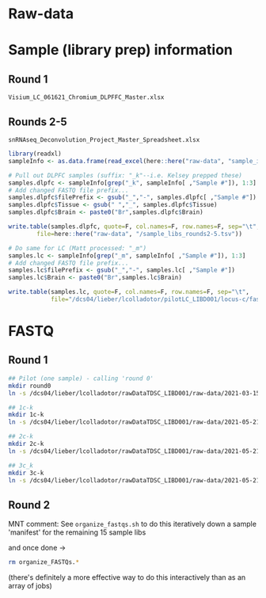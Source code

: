 # Raw-data

# Sample (library prep) information

## Round 1

`Visium_LC_061621_Chromium_DLPFFC_Master.xlsx`

## Rounds 2-5

`snRNAseq_Deconvolution_Project_Master_Spreadsheet.xlsx`

```R
library(readxl)
sampleInfo <- as.data.frame(read_excel(here::here("raw-data", "sample_info", "/snRNAseq_Deconvolution_Project_Master_Spreadsheet.xlsx"), sheet=1, col_names=T))

# Pull out DLPFC samples (suffix: "_k"--i.e. Kelsey prepped these)
samples.dlpfc <- sampleInfo[grep("_k", sampleInfo[ ,"Sample #"]), 1:3]
# Add changed FASTQ file prefix...
samples.dlpfc$filePrefix <- gsub("_","-", samples.dlpfc[ ,"Sample #"])
samples.dlpfc$Tissue <- gsub(" ","_", samples.dlpfc$Tissue)
samples.dlpfc$Brain <- paste0("Br",samples.dlpfc$Brain)

write.table(samples.dlpfc, quote=F, col.names=F, row.names=F, sep="\t",
	    file=here::here("raw-data", "/sample_libs_rounds2-5.tsv"))

# Do same for LC (Matt processed: "_m")
samples.lc <- sampleInfo[grep("_m", sampleInfo[ ,"Sample #"]), 1:3]
# Add changed FASTQ file prefix...
samples.lc$filePrefix <- gsub("_","-", samples.lc[ ,"Sample #"])
samples.lc$Brain <- paste0("Br",samples.lc$Brain)

write.table(samples.lc, quote=F, col.names=F, row.names=F, sep="\t",
            file="/dcs04/lieber/lcolladotor/pilotLC_LIBD001/locus-c/fastq/snRNA-seq/sample_libs_info.tsv")

```

# FASTQ

## Round 1


```bash
## Pilot (one sample) - calling 'round 0'
mkdir round0
ln -s /dcs04/lieber/lcolladotor/rawDataTDSC_LIBD001/raw-data/2021-03-15_KMay022421/Br2743_DLPFC_mid_L00*/* round0/

## 1c-k
mkdir 1c-k
ln -s /dcs04/lieber/lcolladotor/rawDataTDSC_LIBD001/raw-data/2021-05-21_ASpa050421/1c_k_L00*/* 1c-k/

## 2c-k
mkdir 2c-k
ln -s /dcs04/lieber/lcolladotor/rawDataTDSC_LIBD001/raw-data/2021-05-21_ASpa050421/2c_k_L00*/* 2c-k/

## 3c_k
mkdir 3c-k
ln -s /dcs04/lieber/lcolladotor/rawDataTDSC_LIBD001/raw-data/2021-05-21_ASpa050421/3c_k_L00*/* 3c-k/
```

## Round 2

MNT comment: See `organize_fastqs.sh` to do this iteratively down a sample 'manifest' for the remaining 15 sample libs 

and once done ->

```bash
rm organize_FASTQs.*
```

(there's definitely a more effective way to do this interactively than as an array of jobs)
